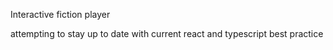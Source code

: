 Interactive fiction player

attempting to stay up to date with current react and typescript best practice

